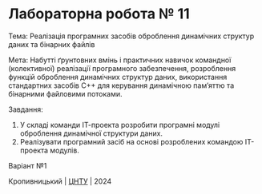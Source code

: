 ﻿# Лабораторна робота № 11

Тема: Реалізація програмних засобів оброблення динамічних структур даних та бінарних файлів

Мета: Набутті ґрунтовних вмінь і практичних навичок командної (колективної) реалізації програмного забезпечення, розроблення функцій оброблення динамічних структур даних, використання стандартних засобів С++ для керування динамічною пам’яттю та бінарними файловими потоками.

Завдання:
1. У складі команди ІТ-проекта розробити програмні модулі оброблення динамічної структури даних.
2. Реалізувати програмний засіб на основі розроблених командою ІТ-проекта модулів.

Варіант №1


Кропивницький | <a href="http://www.kntu.kr.ua/">ЦНТУ</a> | 2024
